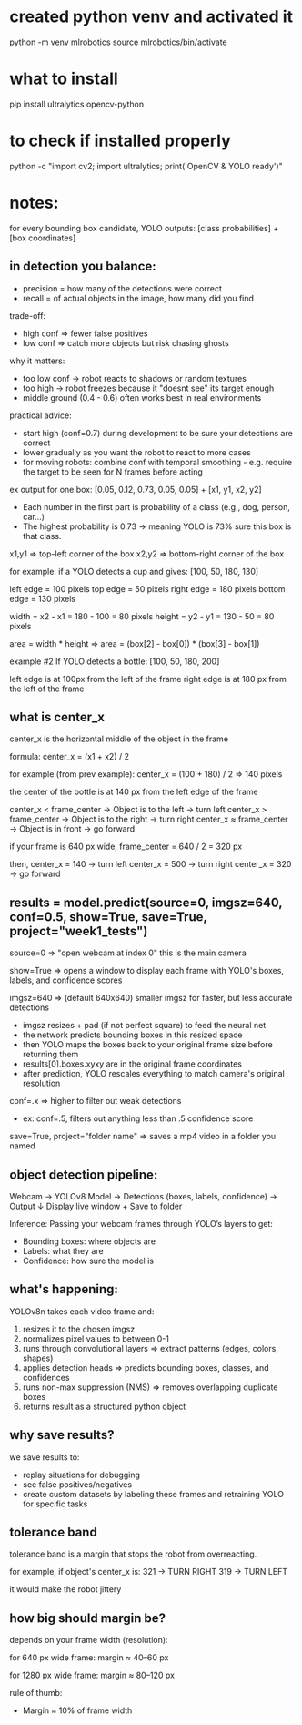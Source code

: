 
# created python venv and activated it
python -m venv mlrobotics
source mlrobotics/bin/activate

# what to install
pip install ultralytics opencv-python

# to check if installed properly
python -c "import cv2; import ultralytics; print('OpenCV & YOLO ready')"

# notes:

for every bounding box candidate, YOLO outputs:
[class probabilities] + [box coordinates]


## in detection you balance:
* precision = how many of the detections were correct
* recall = of actual objects in the image, how many did you find

trade-off:
* high conf => fewer false positives
* low conf => catch more objects but risk chasing ghosts

why it matters:
* too low conf -> robot reacts to shadows or random textures
* too high -> robot freezes because it "doesnt see" its target enough
* middle ground (0.4 - 0.6) often works best in real environments

practical advice:
* start high (conf=0.7) during development to be sure your detections are correct
* lower gradually as you want the robot to react to more cases
* for moving robots: combine conf with temporal smoothing - 
    e.g. require the target to be seen for N frames before acting

ex output for one box:
[0.05, 0.12, 0.73, 0.05, 0.05] + [x1, y1, x2, y2]
* Each number in the first part is probability of a class (e.g., dog, person, car…)
* The highest probability is 0.73 → meaning YOLO is 73% sure this box is that class.

x1,y1 => top-left corner of the box
x2,y2 => bottom-right corner of the box

for example: 
if a YOLO detects a cup and gives:
[100, 50, 180, 130]

left edge = 100 pixels
top edge = 50 pixels
right edge = 180 pixels
bottom edge = 130 pixels

width = x2 - x1 = 180 - 100 = 80 pixels
height =  y2 - y1 = 130 - 50 = 80 pixels

area = width * height
=> area = (box[2] - box[0]) * (box[3] - box[1])

example #2
If YOLO detects a bottle:
[100, 50, 180, 200]

left edge is at 100px from the left of the frame
right edge is at 180 px from the left of the frame

## what is center_x
center_x is the horizontal middle of the object in the frame

formula:
center_x = (x1 + x2) / 2

for example (from prev example):
center_x = (100 + 180) / 2
=> 140 pixels

the center of the bottle is at 140 px from the left edge of the frame 

center_x < frame_center → Object is to the left → turn left
center_x > frame_center → Object is to the right → turn right
center_x ≈ frame_center → Object is in front → go forward

if your frame is 640 px wide,
frame_center = 640 / 2 = 320 px

then, 
center_x = 140 → turn left
center_x = 500 → turn right
center_x = 320 → go forward

## results = model.predict(source=0, imgsz=640, conf=0.5, show=True, save=True, project="week1_tests")

source=0  => "open webcam at index 0" this is the main camera

show=True => opens a window to display each frame with YOLO's boxes, labels, and confidence scores

imgsz=640 => (default 640x640) smaller imgsz for faster, but less accurate detections
* imgsz resizes + pad (if not perfect square) to feed the neural net
* the network predicts bounding boxes in this resized space
* then YOLO maps the boxes back to your original frame size before returning them
* results[0].boxes.xyxy are in the original frame coordinates
* after prediction, YOLO rescales everything to match camera's original resolution


conf=.x => higher to filter out weak detections
* ex: conf=.5, filters out anything less than .5 confidence score

save=True, project="folder name" => saves a mp4 video in a folder you named

## object detection pipeline:
Webcam → YOLOv8 Model → Detections (boxes, labels, confidence) → Output
                                                    ↓
                                Display live window + Save to folder

Inference: Passing your webcam frames through YOLO’s layers to get:
* Bounding boxes: where objects are
* Labels: what they are
* Confidence: how sure the model is

## what's happening:
YOLOv8n takes each video frame and:
1. resizes it to the chosen imgsz
2. normalizes pixel values to between 0-1
3. runs through convolutional layers => extract patterns (edges, colors, shapes)
4. applies detection heads => predicts bounding boxes, classes, and confidences
5. runs non-max suppression (NMS) => removes overlapping duplicate boxes
6. returns result as a structured python object

## why save results?
we save results to:
* replay situations for debugging
* see false positives/negatives
* create custom datasets by labeling these frames and retraining YOLO for specific tasks

## tolerance band
tolerance band is a margin that stops the robot from overreacting.

for example, if object's center_x is:
321 -> TURN RIGHT
319 -> TURN LEFT

it would make the robot jittery

## how big should margin be?
depends on your frame width (resolution):

for 640 px wide frame: margin ≈ 40–60 px

for 1280 px wide frame: margin ≈ 80–120 px

rule of thumb:
* Margin ≈ 10% of frame width